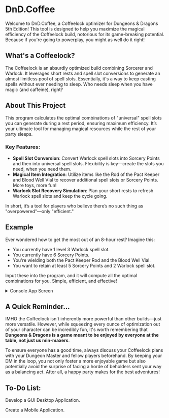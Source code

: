 # DnD.Coffee

Welcome to DnD.Coffee, a Coffeelock optimizer for Dungeons & Dragons 5th Edition! This tool is designed to help you maximize the magical efficiency of the Coffeelock build, notorious for its game-breaking potential. Because if you're going to powerplay, you might as well do it right!

## What's a Coffeelock?

The Coffeelock is an absurdly optimized build combining Sorcerer and Warlock. It leverages short rests and spell slot conversions to generate an almost limitless pool of spell slots. Essentially, it's a way to keep casting spells without ever needing to sleep. Who needs sleep when you have magic (and caffeine), right?

## About This Project

This program calculates the optimal combinations of "universal" spell slots you can generate during a rest period, ensuring maximum efficiency. It’s your ultimate tool for managing magical resources while the rest of your party sleeps.

### Key Features:

- **Spell Slot Conversion**: Convert Warlock spell slots into Sorcery Points and then into universal spell slots. Flexibility is key—create the slots you need, when you need them.
- **Magical Item Integration**: Utilize items like the Rod of the Pact Keeper and Blood Well Vial to recover additional spell slots or Sorcery Points. More toys, more fun!
- **Warlock Slot Recovery Simulation**: Plan your short rests to refresh Warlock spell slots and keep the cycle going.

In short, it’s a tool for players who believe there’s no such thing as "overpowered"—only "efficient."

## Example

Ever wondered how to get the most out of an 8-hour rest? Imagine this:

- You currently have 1 level 3 Warlock spell slot.
- You currently have 6 Sorcery Points.
- You're wielding both the Pact Keeper Rod and the Blood Well Vial.
- You want to retain at least 5 Sorcery Points and 2 Warlock spell slot.

Input these into the program, and it will compute all the optimal combinations for you. Simple, efficient, and effective!

<details>
  <summary>Console App Screen</summary>

 ![immagine](https://github.com/user-attachments/assets/41eb2154-11df-4c15-9b8a-db2be34ced3e)

</details>

## A Quick Reminder...

IMHO the Coffeelock isn't inherently more powerful than other builds—just more versatile. However, while squeezing every ounce of optimization out of your character can be incredibly fun, it's worth remembering that **Dungeons & Dragons is a game meant to be enjoyed by everyone at the table, not just us min-maxers**.

To ensure everyone has a good time, always discuss your Coffeelock plans with your Dungeon Master and fellow players beforehand. By keeping your DM in the loop, you not only foster a more enjoyable game but also potentially avoid the surprise of facing a horde of beholders sent your way as a balancing act. After all, a happy party makes for the best adventures!

## To-Do List:

Develop a GUI Desktop Application.

Create a Mobile Application.
